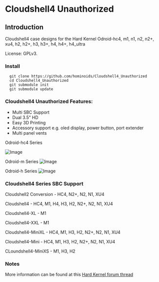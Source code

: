 # Cloudshell4 Unauthorized


## Introduction

Cloudshell4 case designs for the Hard Kernel Odroid-hc4, m1, n1, n2, n2+, xu4, h2, h2+, h3, h3+, h4, h4+, h4_ultra

License: GPLv3.

### Install
```
  git clone https://github.com/hominoids/Cloudshell4_Unauthorized
  cd Cloudshell4_Unauthorized
  git submodule init
  git submodule update

```

### Cloudshell4 Unauthorized Features:
-  Multi SBC Support
-  Dual 3.5" HD
-  Easy 3D Printing
-  Accessory support e.g. oled display, power button, port extender
-  Multi panel vents

Odroid-hc4 Series

![Image](Cloudshell4_Series.gif)

Odroid-m Series
![Image](Cloudshell4_M_Series.gif)

Odroid-h Series
![Image](Cloudshell4_H_Series.gif)

### Cloudshell4 Series SBC Support

Cloudshell2 Conversion - HC4, N2+, N2, N1, XU4

Cloudshell4 - HC4, M1, H4, H3, H2, N2+, N2, N1, XU4

Cloudshell4-XL - M1

Cloudshell4-XXL - M1

Cloudshell4-MiniXL - HC4, M1, H3, H2, N2+, N2, N1, XU4

Cloudshell4-Mini - HC4, M1, H3, H2, N2+, N2, N1, XU4

CLoundshell4-MiniXS - M1, H3, H2


### Notes

  More information can be found at this [Hard Kernel forum thread](https://forum.odroid.com/viewtopic.php?f=206&t=40769)

